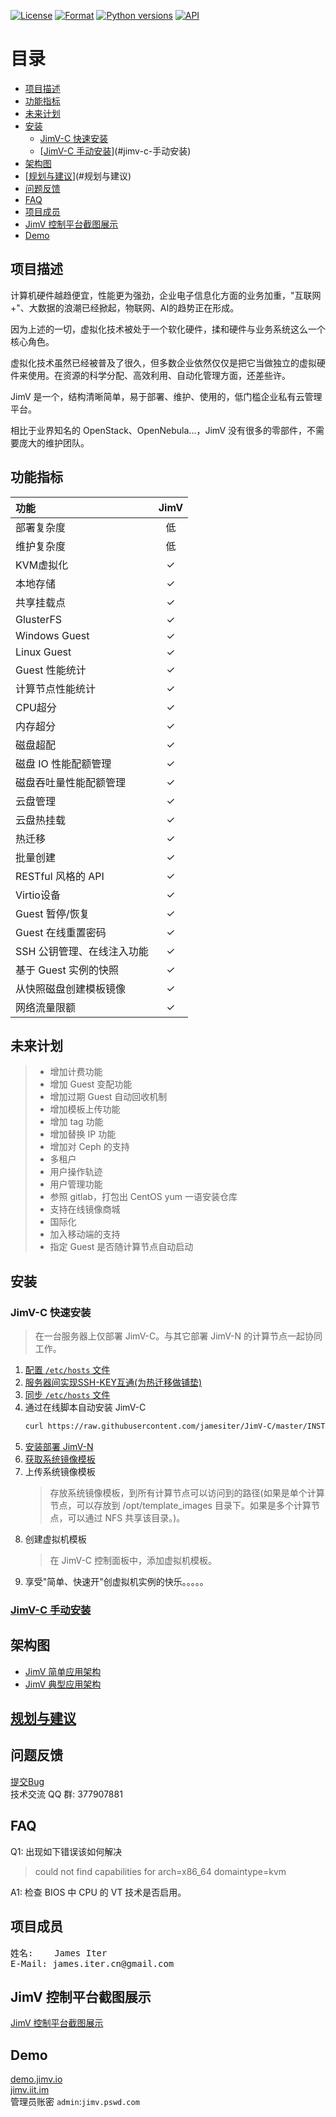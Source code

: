 [![License](https://img.shields.io/badge/License-GPL3-blue.svg)](http://www.gnu.org/licenses/gpl-3.0.html)
[![Format](https://img.shields.io/badge/Format-JSON-blue.svg)](http://www.json.org/json-zh.html)
[![Python versions](https://img.shields.io/badge/Python-2.7.10-blue.svg)](https://www.python.org)
[![API](https://img.shields.io/badge/API-RESTful-blue.svg)](http://www.ics.uci.edu/~fielding/pubs/dissertation/rest_arch_style.htm)


[TOC]: # "目录"

# 目录
- [项目描述](#项目描述)
- [功能指标](#功能指标)
- [未来计划](#未来计划)
- [安装](#安装)
    - [JimV-C 快速安装](#jimv-c-快速安装)
    - [[JimV-C 手动安装](docs/install.md)](#jimv-c-手动安装)
- [架构图](#架构图)
- [[规划与建议](docs/suggest.md)](#规划与建议)
- [问题反馈](#问题反馈)
- [FAQ](#faq)
- [项目成员](#项目成员)
- [JimV 控制平台截图展示](#jimv-控制平台截图展示)
- [Demo](#demo)


## 项目描述

计算机硬件越趋便宜，性能更为强劲，企业电子信息化方面的业务加重，"互联网+"、大数据的浪潮已经掀起，物联网、AI的趋势正在形成。

因为上述的一切，虚拟化技术被处于一个软化硬件，揉和硬件与业务系统这么一个核心角色。

虚拟化技术虽然已经被普及了很久，但多数企业依然仅仅是把它当做独立的虚拟硬件来使用。在资源的科学分配、高效利用、自动化管理方面，还差些许。

JimV 是一个，结构清晰简单，易于部署、维护、使用的，低门槛企业私有云管理平台。

相比于业界知名的 OpenStack、OpenNebula...，JimV 没有很多的零部件，不需要庞大的维护团队。


## 功能指标

|功能|JimV|
|:-|:-:|
|部署复杂度|低|
|维护复杂度|低|
|KVM虚拟化|✓|
|本地存储|✓|
|共享挂载点|✓|
|GlusterFS|✓|
|Windows Guest|✓|
|Linux Guest|✓|
|Guest 性能统计|✓|
|计算节点性能统计|✓|
|CPU超分|✓|
|内存超分|✓|
|磁盘超配|✓|
|磁盘 IO 性能配额管理|✓|
|磁盘吞吐量性能配额管理|✓|
|云盘管理|✓|
|云盘热挂载|✓|
|热迁移|✓|
|批量创建|✓|
|RESTful 风格的 API|✓|
|Virtio设备|✓|
|Guest 暂停/恢复|✓|
|Guest 在线重置密码|✓|
|SSH 公钥管理、在线注入功能|✓|
|基于 Guest 实例的快照|✓|
|从快照磁盘创建模板镜像|✓|
|网络流量限额|✓|


## 未来计划

>* 增加计费功能
>* 增加 Guest 变配功能
>* 增加过期 Guest 自动回收机制
>* 增加模板上传功能
>* 增加 tag 功能
>* 增加替换 IP 功能
>* 增加对 Ceph 的支持
>* 多租户
>* 用户操作轨迹
>* 用户管理功能
>* 参照 gitlab，打包出 CentOS yum 一语安装仓库
>* 支持在线镜像商城
>* 国际化
>* 加入移动端的支持
>* 指定 Guest 是否随计算节点自动启动


## 安装

### JimV-C 快速安装
> 在一台服务器上仅部署 JimV-C。与其它部署 JimV-N 的计算节点一起协同工作。

1. [配置 `/etc/hosts` 文件](docs/install.md#配置-etchosts-文件)
2. [服务器间实现SSH-KEY互通(为热迁移做铺垫)](docs/install.md#服务器间实现ssh-key互通为热迁移做铺垫)
3. [同步 `/etc/hosts` 文件](docs/install.md#同步-etchosts-文件)
4. 通过在线脚本自动安装 JimV-C
    ``` bash
    curl https://raw.githubusercontent.com/jamesiter/JimV-C/master/INSTALL.sh | bash -
    ```
5. [安装部署 JimV-N](https://github.com/jamesiter/JimV-N#%E5%AE%89%E8%A3%85)
6. [获取系统镜像模板](http://template.iit.im)
7. 上传系统镜像模板
   > 存放系统镜像模板，到所有计算节点可以访问到的路径(如果是单个计算节点，可以存放到 /opt/template_images 目录下。如果是多个计算节点，可以通过 NFS 共享该目录。)。
8. 创建虚拟机模板
   > 在 JimV-C 控制面板中，添加虚拟机模板。
9. 享受"简单、快速开"创虚拟机实例的快乐。。。。。

### [JimV-C 手动安装](docs/install.md)


## 架构图
* [JimV 简单应用架构](./topology/JimVSimpleArchitecture.png)
* [JimV 典型应用架构](./topology/JimVRecommendArchitecture.png)


## [规划与建议](docs/suggest.md)


## 问题反馈

[提交Bug](https://github.com/jamesiter/JimV-C/issues) <br> 技术交流 QQ 群:
377907881


## FAQ
Q1: 出现如下错误该如何解决
> could not find capabilities for arch=x86_64 domaintype=kvm

A1: 检查 BIOS 中 CPU 的 VT 技术是否启用。


## 项目成员

<pre>
姓名:    James Iter
E-Mail: james.iter.cn@gmail.com
</pre>


## JimV 控制平台截图展示

[JimV 控制平台截图展示](docs/screenshot.md)


## Demo

[demo.jimv.io](https://demo.jimv.io) <br>
[jimv.iit.im](https://jimv.iit.im) <br>
管理员账密 `admin`:`jimv.pswd.com`

